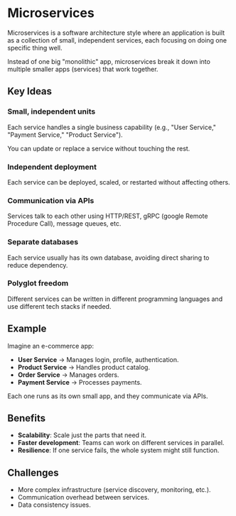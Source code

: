 # Microservices

Microservices is a software architecture style where an application is built as a collection of small, independent services, each focusing on doing one specific thing well.

Instead of one big "monolithic" app, microservices break it down into multiple smaller apps (services) that work together.

## Key Ideas

### Small, independent units

Each service handles a single business capability (e.g., "User Service," "Payment Service," "Product Service").

You can update or replace a service without touching the rest.

### Independent deployment

Each service can be deployed, scaled, or restarted without affecting others.

### Communication via APIs

Services talk to each other using HTTP/REST, gRPC (google Remote Procedure Call), message queues, etc.

### Separate databases

Each service usually has its own database, avoiding direct sharing to reduce dependency.

### Polyglot freedom

Different services can be written in different programming languages and use different tech stacks if needed.

## Example

Imagine an e-commerce app:

- **User Service** → Manages login, profile, authentication.
- **Product Service** → Handles product catalog.
- **Order Service** → Manages orders.
- **Payment Service** → Processes payments.

Each one runs as its own small app, and they communicate via APIs.

## Benefits

- **Scalability**: Scale just the parts that need it.
- **Faster development**: Teams can work on different services in parallel.
- **Resilience**: If one service fails, the whole system might still function.

## Challenges

- More complex infrastructure (service discovery, monitoring, etc.).
- Communication overhead between services.
- Data consistency issues.
